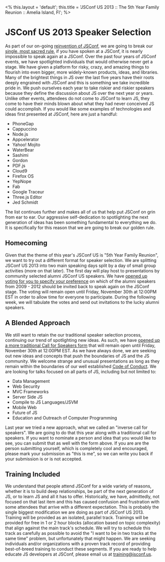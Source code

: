 <%
this.layout = 'default';
this.title = 'JSConf US 2013 :: The 5th Year Family Reunion :: Amelia Island, Fl';
%>


# JSConf US 2013 Speaker Selection
As part of our on-going [reinvention of JSConf](http://www.voodootikigod.com/a-jsconf-reflection), we are going to break our [single, most sacred rule](http://www.voodootikigod.com/how-i-pick-speakers-for-jsconf), if you have spoken at a JSConf, it is nearly impossible to speak again at a JSConf. Over the past four years of JSConf events, we have spotlighted individuals that would otherwise never get a stage. We have given a platform for risky, crazy, and amazing things to flourish into even bigger, more widely-known products, ideas, and libraries. Many of the brightest things in JS over the last five years have their roots deeply engrained with JSConf and this is something we take incredible pride in. We push ourselves each year to take riskier and riskier speakers because they define the discussion about JS over the next year or years. Unlike other events, attendees do not come to JSConf to learn JS, they come to have their minds blown about what they had never conceived JS could accomplish. If you would like some examples of technologies and ideas first presented at JSConf, here are just a handful:

* PhoneGap
* Cappuccino
* Node.js
* Appcelerator
* Yahoo! Mojito
* WaterBear
* Sashimi
* Gordon
* PDF.js
* Cloud9
* Firefox OS
* YepNope
* Fab
* Google Traceur
* Three.js Editor
* Jed Schmidt

The list continues further and makes all of us that help put JSConf on grin from ear to ear. Our aggressive self-dedication to spotlighting the next generation of ideas has been something fundamental to everything we do. It is specifically for this reason that we are going to break our golden rule.

## Homecoming
Given that the theme of this year's JSConf US is "5th Year Family Reunion", we want to try out a different format for speaker selection. We are splitting JSConf US 2013 into two main speaking days split by a day of small group activities (more on that later). The first day will play host to presentations by community selected alumni JSConf US speakers. We have [opened up voting for you to specify your preference](https://docs.google.com/spreadsheet/viewform?formkey=dGFrYTZZNEpVWkI3QVdXMi1KUldGTlE6MQ) on which of the alumni speakers from 2009 - 2012 should be invited back to speak again on the JSConf stage. The voting will remain open until Friday, November 30th at 12:00PM EST in order to allow time for everyone to participate. During the following week, we will tabulate the votes and send out invitations to the lucky alumni speakers.

## A Blended Approach
We still want to retain the our traditional speaker selection process, continuing our trend of spotlighting new ideas. As such, we have [opened up a more traditional Call for Speakers form](https://docs.google.com/spreadsheet/viewform?formkey=dHJ5SXJSNUhpeTA4eEE1b216amoxaGc6MA) that will remain open until Friday, November 30th at 12:00PM EST. As we have always done, we are seeking out new ideas and concepts that push the boundaries of JS and the JS community. We welcome strange and unusual presentations as long as they remain within the boundaries of our well established [Code of Conduct](http://jsconf.com/codeofconduct.html). We are looking for talks focused on all parts of JS, including but not limited to:

* Data Management
* Web Security
* MVC Frameworks
* Server Side JS
* Compile to JS Languages/JSVM
* Mobile Web
* Future of JS
* Education and Outreach of Computer Programming

Last year we tried a new approach, what we called an "inverse call for speakers". We are going to do that this year along with a traditional call for speakers. If you want to nominate a person and idea that you would like to see, you can submit that as well with the form above. If you are are the person submitting yourself, which is completely cool and encouraged, please mark your submission as "this is me", so we can write you back if your submission is or is not accepted.


## Training Included
We understand that people attend JSConf for a wide variety of reasons, whether it is to build deep relationships, be part of the next generation of JS, or to learn JS and all it has to offer. Historically, we have, admittedly, not focused on that last item and this has caused confusion and frustration with some attendees that arrive with a different expectation. This is probably the single biggest modification we are doing as part of JSConf US 2013. Training will be provided as an isolated, parallel track. Trainings will be provided for free in 1 or 2 hour blocks (allocation based on topic complexity) that align against the main track's schedule. We will try to schedule this track as carefully as possible to avoid the "I want to be in two tracks at the same time" problem, but unfortunately that might happen. We are seeking individuals and/or organizations with a proven track record of providing best-of-breed training to conduct these segments. If you are ready to help educate JS developers at JSConf, please email us at [training@jsconf.us](training@jsconf.us).
